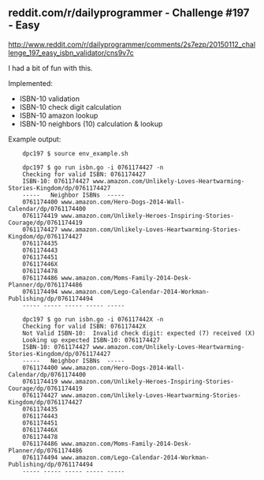 ## reddit.com/r/dailyprogrammer - Challenge #197 - Easy

http://www.reddit.com/r/dailyprogrammer/comments/2s7ezp/20150112_challenge_197_easy_isbn_validator/cns9v7c

I had a bit of fun with this. 

Implemented:
* ISBN-10 validation
* ISBN-10 check digit calculation
* ISBN-10 amazon lookup
* ISBN-10 neighbors (10) calculation & lookup

Example output:

```
    dpc197 $ source env_example.sh    

    dpc197 $ go run isbn.go -i 0761174427 -n
    Checking for valid ISBN: 0761174427
    ISBN-10: 0761174427 www.amazon.com/Unlikely-Loves-Heartwarming-Stories-Kingdom/dp/0761174427
    -----   Neighbor ISBNs  -----
    0761174400 www.amazon.com/Hero-Dogs-2014-Wall-Calendar/dp/0761174400
    0761174419 www.amazon.com/Unlikely-Heroes-Inspiring-Stories-Courage/dp/0761174419
    0761174427 www.amazon.com/Unlikely-Loves-Heartwarming-Stories-Kingdom/dp/0761174427
    0761174435
    0761174443
    0761174451
    076117446X
    0761174478
    0761174486 www.amazon.com/Moms-Family-2014-Desk-Planner/dp/0761174486
    0761174494 www.amazon.com/Lego-Calendar-2014-Workman-Publishing/dp/0761174494
    ----- ----- ----- ----- -----

    dpc197 $ go run isbn.go -i 076117442X -n
    Checking for valid ISBN: 076117442X
    Not Valid ISBN-10:  Invalid check digit: expected (7) received (X)
    Looking up expected ISBN-10: 0761174427
    ISBN-10: 0761174427 www.amazon.com/Unlikely-Loves-Heartwarming-Stories-Kingdom/dp/0761174427 
    -----   Neighbor ISBNs  -----
    0761174400 www.amazon.com/Hero-Dogs-2014-Wall-Calendar/dp/0761174400
    0761174419 www.amazon.com/Unlikely-Heroes-Inspiring-Stories-Courage/dp/0761174419
    0761174427 www.amazon.com/Unlikely-Loves-Heartwarming-Stories-Kingdom/dp/0761174427
    0761174435
    0761174443
    0761174451
    076117446X
    0761174478
    0761174486 www.amazon.com/Moms-Family-2014-Desk-Planner/dp/0761174486
    0761174494 www.amazon.com/Lego-Calendar-2014-Workman-Publishing/dp/0761174494
    ----- ----- ----- ----- -----
```
